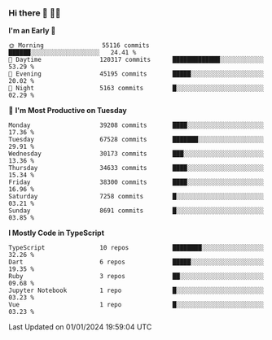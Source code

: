 ### Hi there 👋 🧑‍💻



<!--START_SECTION:waka-->
**I'm an Early 🐤** 

```text
🌞 Morning                55116 commits       ██████░░░░░░░░░░░░░░░░░░░   24.41 % 
🌆 Daytime                120317 commits      █████████████░░░░░░░░░░░░   53.29 % 
🌃 Evening                45195 commits       █████░░░░░░░░░░░░░░░░░░░░   20.02 % 
🌙 Night                  5163 commits        █░░░░░░░░░░░░░░░░░░░░░░░░   02.29 % 
```
📅 **I'm Most Productive on Tuesday** 

```text
Monday                   39208 commits       ████░░░░░░░░░░░░░░░░░░░░░   17.36 % 
Tuesday                  67528 commits       ███████░░░░░░░░░░░░░░░░░░   29.91 % 
Wednesday                30173 commits       ███░░░░░░░░░░░░░░░░░░░░░░   13.36 % 
Thursday                 34633 commits       ████░░░░░░░░░░░░░░░░░░░░░   15.34 % 
Friday                   38300 commits       ████░░░░░░░░░░░░░░░░░░░░░   16.96 % 
Saturday                 7258 commits        █░░░░░░░░░░░░░░░░░░░░░░░░   03.21 % 
Sunday                   8691 commits        █░░░░░░░░░░░░░░░░░░░░░░░░   03.85 % 
```


**I Mostly Code in TypeScript** 

```text
TypeScript               10 repos            ████████░░░░░░░░░░░░░░░░░   32.26 % 
Dart                     6 repos             █████░░░░░░░░░░░░░░░░░░░░   19.35 % 
Ruby                     3 repos             ██░░░░░░░░░░░░░░░░░░░░░░░   09.68 % 
Jupyter Notebook         1 repo              █░░░░░░░░░░░░░░░░░░░░░░░░   03.23 % 
Vue                      1 repo              █░░░░░░░░░░░░░░░░░░░░░░░░   03.23 % 
```




 Last Updated on 01/01/2024 19:59:04 UTC
<!--END_SECTION:waka-->


